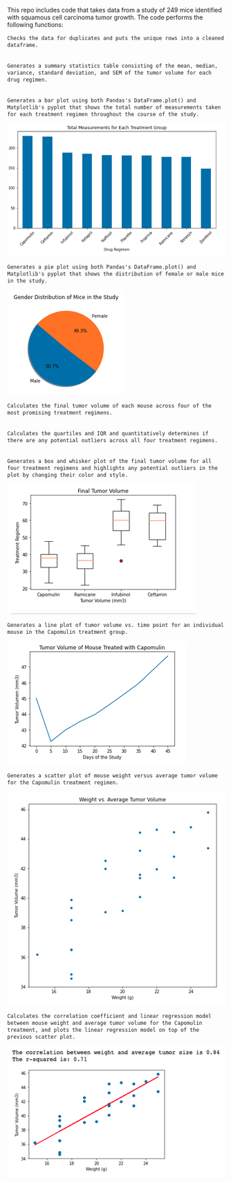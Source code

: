 This repo includes code that takes data from a study of 249 mice identified with squamous cell carcinoma tumor growth. The code performs the following functions:


    Checks the data for duplicates and puts the unique rows into a cleaned dataframe.


    Generates a summary statistics table consisting of the mean, median, variance, standard deviation, and SEM of the tumor volume for each drug regimen.


    Generates a bar plot using both Pandas's DataFrame.plot() and Matplotlib's pyplot that shows the total number of measurements taken for each treatment regimen throughout the course of the study.

![](images/img1.png)

    Generates a pie plot using both Pandas's DataFrame.plot() and Matplotlib's pyplot that shows the distribution of female or male mice in the study.

![](images/img2.png)

    Calculates the final tumor volume of each mouse across four of the most promising treatment regimens. 


    Calculates the quartiles and IQR and quantitatively determines if there are any potential outliers across all four treatment regimens.


    Generates a box and whisker plot of the final tumor volume for all four treatment regimens and highlights any potential outliers in the plot by changing their color and style.

![](images/img3.png)

    Generates a line plot of tumor volume vs. time point for an individual mouse in the Capomulin treatment group.

![](images/img4.png)

    Generates a scatter plot of mouse weight versus average tumor volume for the Capomulin treatment regimen.

![](images/img5.png)

    Calculates the correlation coefficient and linear regression model between mouse weight and average tumor volume for the Capomulin treatment, and plots the linear regression model on top of the previous scatter plot.
    
![](images/img6.png)
